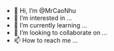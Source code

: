 - 👋 Hi, I’m @MrCaoNhu
- 👀 I’m interested in ...
- 🌱 I’m currently learning ...
- 💞️ I’m looking to collaborate on ...
- 📫 How to reach me ...

<!---
MrCaoNhu/MrCaoNhu is a ✨ special ✨ repository because its `README.md` (this file) appears on your GitHub profile.
You can click the Preview link to take a look at your changes.
--->
